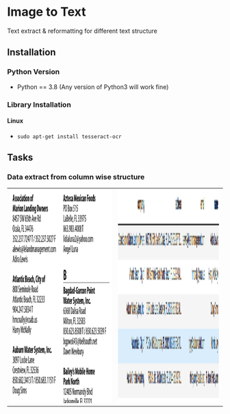 # Image to Text
Text extract &amp; reformatting for different text structure


## Installation

### Python Version

- Python == 3.8 (Any version of Python3 will work fine)

### Library Installation

#### Linux
- `sudo apt-get install tesseract-ocr`

## Tasks
### Data extract from column wise structure
<table>
<tr align='center'>
<td><img src="multiple column in one page/assets/pdf_sample.png" alt="PDF Samples.jpg" width="460" height="500"/></td>
<td><img src="multiple column in one page/assets/extracted_sample.png" alt="Extracted Samples.jpg" width="460" height="500"/></td>
</tr>
<table>
